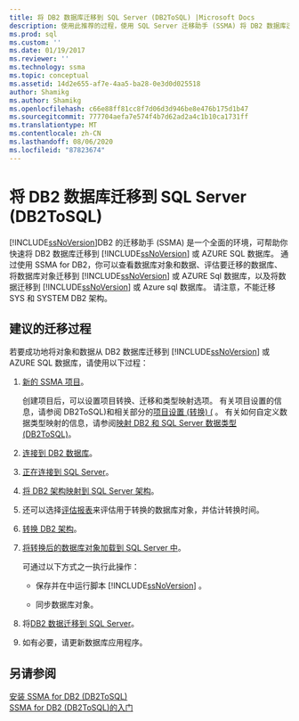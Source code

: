 ```yaml
---
title: 将 DB2 数据库迁移到 SQL Server (DB2ToSQL) |Microsoft Docs
description: 使用此推荐的过程，使用 SQL Server 迁移助手 (SSMA) 将 DB2 数据库迁移到 SQL Server 或 Azure SQL 数据库。
ms.prod: sql
ms.custom: ''
ms.date: 01/19/2017
ms.reviewer: ''
ms.technology: ssma
ms.topic: conceptual
ms.assetid: 14d2e655-af7e-4aa5-ba28-0e3d0d025518
author: Shamikg
ms.author: Shamikg
ms.openlocfilehash: c66e88ff81cc8f7d06d3d946be8e476b175d1b47
ms.sourcegitcommit: 777704aefa7e574f4b7d62ad2a4c1b10ca1731ff
ms.translationtype: MT
ms.contentlocale: zh-CN
ms.lasthandoff: 08/06/2020
ms.locfileid: "87823674"
---
```

# <a name="migrating-db2-databases-to-sql-server-db2tosql"></a>将 DB2 数据库迁移到 SQL Server (DB2ToSQL) 
[!INCLUDE[ssNoVersion](../../includes/ssnoversion-md.md)]DB2 的迁移助手 (SSMA) 是一个全面的环境，可帮助你快速将 DB2 数据库迁移到 [!INCLUDE[ssNoVersion](../../includes/ssnoversion-md.md)] 或 AZURE SQL 数据库。 通过使用 SSMA for DB2，你可以查看数据库对象和数据、评估要迁移的数据库、将数据库对象迁移到 [!INCLUDE[ssNoVersion](../../includes/ssnoversion-md.md)] 或 AZURE Sql 数据库，以及将数据迁移到 [!INCLUDE[ssNoVersion](../../includes/ssnoversion-md.md)] 或 Azure sql 数据库。 请注意，不能迁移 SYS 和 SYSTEM DB2 架构。  
  
## <a name="recommended-migration-process"></a>建议的迁移过程  
若要成功地将对象和数据从 DB2 数据库迁移到 [!INCLUDE[ssNoVersion](../../includes/ssnoversion-md.md)] 或 AZURE SQL 数据库，请使用以下过程：  
  
1.  [新的 SSMA 项目](https://msdn.microsoft.com/66437b45-4686-4fc7-a91b-ebde45e0f1b0)。  
  
    创建项目后，可以设置项目转换、迁移和类型映射选项。 有关项目设置的信息，请参阅 DB2ToSQL&#41;和相关部分的[项目设置 &#40;转换&#41; &#40;](../../ssma/db2/project-settings-conversion-db2tosql.md) 。 有关如何自定义数据类型映射的信息，请参阅[映射 DB2 和 SQL Server 数据类型 &#40;DB2ToSQL&#41;](../../ssma/db2/mapping-db2-and-sql-server-data-types-db2tosql.md)。  
  
2.  [连接到 DB2 数据库](https://msdn.microsoft.com/5eb5801d-f0c3-4127-97c0-0b1ef49f4844)。  
  
3.  [正在连接到 SQL Server](https://msdn.microsoft.com/b59803cb-3cc6-41cc-8553-faf90851410e)。  
  
4.  [将 DB2 架构映射到 SQL Server 架构](https://msdn.microsoft.com/05ff7bd4-e60b-4f48-a893-bc2346aa9a8a)。  
  
5.  还可以选择[评估报表](https://msdn.microsoft.com/9e13eba0-e3cf-4205-974f-c00f982061de)来评估用于转换的数据库对象，并估计转换时间。  
  
6.  [转换 DB2 架构](https://msdn.microsoft.com/7947efc3-ca86-4ec5-87ce-7603059c75a0)。  
  
7.  [将转换后的数据库对象加载到 SQL Server 中](https://msdn.microsoft.com/f4ea1ced-9f9f-4a9d-88ab-81dbab64adc3)。  
  
    可通过以下方式之一执行此操作：  
  
    -   保存并在中运行脚本 [!INCLUDE[ssNoVersion](../../includes/ssnoversion-md.md)] 。  
  
    -   同步数据库对象。  
  
8.  将[DB2 数据迁移到 SQL Server](https://msdn.microsoft.com/86cbd39f-6dac-409a-9ce1-7dd54403f84b)。  
  
9. 如有必要，请更新数据库应用程序。  
  
## <a name="see-also"></a>另请参阅  
[安装 SSMA for DB2 &#40;DB2ToSQL&#41;](../../ssma/db2/installing-ssma-for-db2-db2tosql.md)  
[SSMA for DB2 &#40;DB2ToSQL&#41;的入门](../../ssma/db2/getting-started-with-ssma-for-db2-db2tosql.md)  
  
